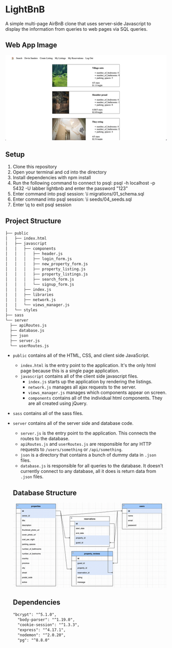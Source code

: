 # LightBnB

A simple multi-page AirBnB clone that uses server-side Javascript to display the information from queries to web pages via SQL queries.

## Web App Image
![This is an image](screenshot_1.png)
## Setup
1. Clone this repository
2. Open your terminal and cd into the directory
3. Install dependencies with npm install
4. Run the following command to connect to psql: psql -h localhost -p 5432 -U labber lightbnb and enter the password "123"
5. Enter command into psql session: \i migrations/01_schema.sql
6. Enter command into psql session: \i seeds/04_seeds.sql
7. Enter \q to exit psql session

## Project Structure
```
├── public
│   ├── index.html
│   ├── javascript
│   │   ├── components 
│   │   │   ├── header.js
│   │   │   ├── login_form.js
│   │   │   ├── new_property_form.js
│   │   │   ├── property_listing.js
│   │   │   ├── property_listings.js
│   │   │   ├── search_form.js
│   │   │   └── signup_form.js
│   │   ├── index.js
│   │   ├── libraries
│   │   ├── network.js
│   │   └── views_manager.js
│   └── styles
├── sass
└── server
  ├── apiRoutes.js
  ├── database.js
  ├── json
  ├── server.js
  └── userRoutes.js
```

* `public` contains all of the HTML, CSS, and client side JavaScript. 
  * `index.html` is the entry point to the application. It's the only html page because this is a single page application.
  * `javascript` contains all of the client side javascript files.
    * `index.js` starts up the application by rendering the listings.
    * `network.js` manages all ajax requests to the server.
    * `views_manager.js` manages which components appear on screen.
    * `components` contains all of the individual html components. They are all created using jQuery.
* `sass` contains all of the sass files. 
* `server` contains all of the server side and database code.
  * `server.js` is the entry point to the application. This connects the routes to the database.
  * `apiRoutes.js` and `userRoutes.js` are responsible for any HTTP requests to `/users/something` or `/api/something`. 
  * `json` is a directory that contains a bunch of dummy data in `.json` files.
  * `database.js` is responsible for all queries to the database. It doesn't currently connect to any database, all it does is return data from `.json` files.

  ## Database Structure
  ![This is an image](screenshot_2.png)

  ## Dependencies 
  ```
  "bcrypt": "^5.1.0",
    "body-parser": "^1.19.0",
    "cookie-session": "^1.3.3",
    "express": "^4.17.1",
    "nodemon": "^2.0.20",
    "pg": "^8.8.0"
    ```